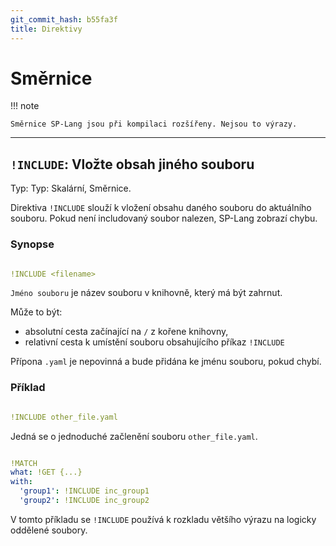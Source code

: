 ```yaml
---
git_commit_hash: b55fa3f
title: Direktivy
---
```


# Směrnice


!!! note

	
	
	
	Směrnice SP-Lang jsou při kompilaci rozšířeny. Nejsou to výrazy.
	

--- 

## `!INCLUDE`: Vložte obsah jiného souboru 

Typ: Typ: Skalární, Směrnice.

Direktiva `!INCLUDE` slouží k vložení obsahu daného souboru do aktuálního souboru.
Pokud není includovaný soubor nalezen, SP-Lang zobrazí chybu.


### Synopse
```yaml

!INCLUDE <filename>
```

`Jméno souboru` je název souboru v knihovně, který má být zahrnut.

Může to být:

* absolutní cesta začínající na `/` z kořene knihovny,
* relativní cesta k umístění souboru obsahujícího příkaz `!INCLUDE`
  
Přípona `.yaml` je nepovinná a bude přidána ke jménu souboru, pokud chybí.

### Příklad
```yaml

!INCLUDE other_file.yaml
```

Jedná se o jednoduché začlenění souboru `other_file.yaml`.
  
```yaml

!MATCH
what: !GET {...}
with:
  'group1': !INCLUDE inc_group1
  'group2': !INCLUDE inc_group2
```

V tomto příkladu se `!INCLUDE` používá k rozkladu většího výrazu na logicky oddělené soubory.
